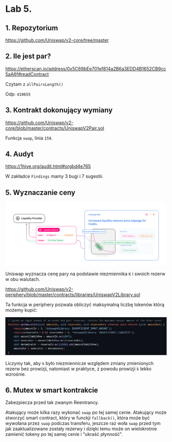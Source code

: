 # Lab 5.

## 1. Repozytorium

https://github.com/Uniswap/v2-core/tree/master

## 2. Ile jest par?

https://etherscan.io/address/0x5C69bEe701ef814a2B6a3EDD4B1652CB9cc5aA6f#readContract

Czytam z `allPairsLength()`

Odp: `410655`

## 3. Kontrakt dokonujący wymiany

https://github.com/Uniswap/v2-core/blob/master/contracts/UniswapV2Pair.sol

Funkcja `swap`, linia `159`.

## 4. Audyt

https://1hive.org/audit.html#orgbd4e765

W zakładce `Findings` mamy 3 bugi i 7 sugestii.

## 5. Wyznaczanie ceny

![alt text](image.png)

Uniswap wyznacza cenę pary na podstawie niezmiennika `K` i swoich rezerw w obu walutach.

https://github.com/Uniswap/v2-periphery/blob/master/contracts/libraries/UniswapV2Library.sol

Ta funkcja w periphery pozwala obliczyć maksymalną liczbę tokenów którą możemy kupić:

![alt text](image-1.png)

Liczymy tak, aby `k` było niezmiennicze względem zmiany zmienionych rezerw bez prowizji, natomiast w praktyce, z powodu prowizji `k` lekko wzrośnie.

## 6. Mutex w smart kontrakcie

Zabezpiecza przed tak zwanym Reentrancy.

Atakujący może kilka razy wykonać `swap` po tej samej cenie.
Atakujący może stworzyć smart contract, który w funckji `fallback()`, która może być wywołana przez `swap` podczas transferu, jeszcze raz woła `swap` przed tym jak zaaktualizowane zostały rezerwy i dzięki temu może on wielokrotnie zamienić tokeny po tej samej cenie i "ukraść płynność".